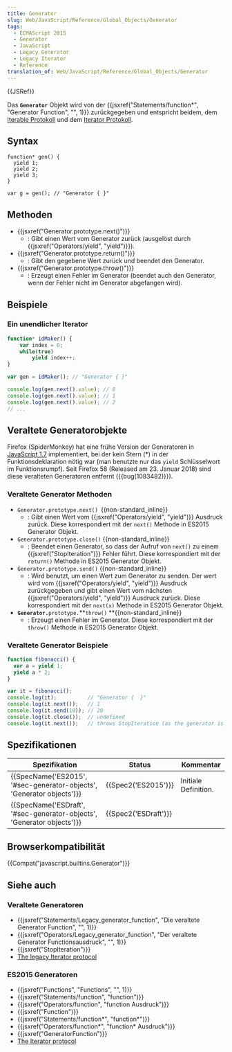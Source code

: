 ```yaml
---
title: Generator
slug: Web/JavaScript/Reference/Global_Objects/Generator
tags:
  - ECMAScript 2015
  - Generator
  - JavaScript
  - Legacy Generator
  - Legacy Iterator
  - Reference
translation_of: Web/JavaScript/Reference/Global_Objects/Generator
---
```

{{JSRef}}

Das **`Generator`** Objekt wird von der {{jsxref("Statements/function*", "Generator Function", "", 1)}} zurückgegeben und entspricht beidem, dem [Iterable Protokoll](/de/docs/Web/JavaScript/Reference/Iteration_protocols#The_iterable_protocol) und dem [Iterator Protokoll](/de/docs/Web/JavaScript/Reference/Iteration_protocols#The_iterator_protocol).

## Syntax

    function* gen() {
      yield 1;
      yield 2;
      yield 3;
    }

    var g = gen(); // "Generator { }"

## Methoden

- {{jsxref("Generator.prototype.next()")}}
  - : Gibt einen Wert vom Generator zurück (ausgelöst durch {{jsxref("Operators/yield", "yield")}}).
- {{jsxref("Generator.prototype.return()")}}
  - : Gibt den gegebene Wert zurück und beendet den Generator.
- {{jsxref("Generator.prototype.throw()")}}
  - : Erzeugt einen Fehler im Generator (beendet auch den Generator, wenn der Fehler nicht im Generator abgefangen wird).

## Beispiele

### Ein unendlicher Iterator

```js
function* idMaker() {
    var index = 0;
    while(true)
        yield index++;
}

var gen = idMaker(); // "Generator { }"

console.log(gen.next().value); // 0
console.log(gen.next().value); // 1
console.log(gen.next().value); // 2
// ...
```

## Veraltete Generatorobjekte

Firefox (SpiderMonkey) hat eine frühe Version der Generatoren in [JavaScript 1.7](/de/docs/Web/JavaScript/New_in_JavaScript/1.7) implementiert, bei der kein Stern (\*) in der Funktionsdeklaration nötig war (man benutzte nur das `yield` Schlüsselwort im Funktionsrumpf). Seit Firefox 58 (Released am 23. Januar 2018) sind diese veralteten Generatoren entfernt ({{bug(1083482)}}).

### Veraltete Generator Methoden

- `Generator.prototype.next() `{{non-standard_inline}}
  - : Gibt einen Wert vom {{jsxref("Operators/yield", "yield")}} Ausdruck zurück. Diese korrespondiert mit der `next()` Methode in ES2015 Generator Objekt.
- `Generator.prototype.close()` {{non-standard_inline}}
  - : Beendet einen Generator, so dass der Aufruf von `next()` zu einem {{jsxref("StopIteration")}} Fehler führt. Diese korrespondiert mit der `return()` Methode in ES2015 Generator Objekt.
- `Generator.prototype.send()` {{non-standard_inline}}
  - : Wird benutzt, um einen Wert zum Generator zu senden. Der wert wird vom {{jsxref("Operators/yield", "yield")}} Ausdruck zurückgegeben und gibt einen Wert vom nächsten {{jsxref("Operators/yield", "yield")}} Ausdruck zurück. Diese korrespondiert mit der `next(x)` Methode in ES2015 Generator Objekt.
- **`Generator.`**`prototype.`**`throw()` **{{non-standard_inline}}
  - : Erzeugt einen Fehler im Generator. Diese korrespondiert mit der `throw()` Methode in ES2015 Generator Objekt.

### Veraltete Generator Beispiele

```js
function fibonacci() {
  var a = yield 1;
  yield a * 2;
}

var it = fibonacci();
console.log(it);          // "Generator {  }"
console.log(it.next());   // 1
console.log(it.send(10)); // 20
console.log(it.close());  // undefined
console.log(it.next());   // throws StopIteration (as the generator is now closed)
```

## Spezifikationen

| Spezifikation                                                                                | Status                       | Kommentar            |
| -------------------------------------------------------------------------------------------- | ---------------------------- | -------------------- |
| {{SpecName('ES2015', '#sec-generator-objects', 'Generator objects')}} | {{Spec2('ES2015')}}     | Initiale Definition. |
| {{SpecName('ESDraft', '#sec-generator-objects', 'Generator objects')}} | {{Spec2('ESDraft')}} |                      |

## Browserkompatibilität

{{Compat("javascript.builtins.Generator")}}

## Siehe auch

### Veraltete Generatoren

- {{jsxref("Statements/Legacy_generator_function", "Die veraltete Generator Function", "", 1)}}
- {{jsxref("Operators/Legacy_generator_function", "Der veraltete Generator Functionsausdruck", "", 1)}}
- {{jsxref("StopIteration")}}
- [The legacy Iterator protocol](/de/docs/Web/JavaScript/Reference/Deprecated_and_obsolete_features/The_legacy_Iterator_protocol)

### ES2015 Generatoren

- {{jsxref("Functions", "Functions", "", 1)}}
- {{jsxref("Statements/function", "function")}}
- {{jsxref("Operators/function", "function Ausdruck")}}
- {{jsxref("Function")}}
- {{jsxref("Statements/function*", "function*")}}
- {{jsxref("Operators/function*", "function* Ausdruck")}}
- {{jsxref("GeneratorFunction")}}
- [The Iterator protocol](/de/docs/Web/JavaScript/Guide/The_Iterator_protocol)
